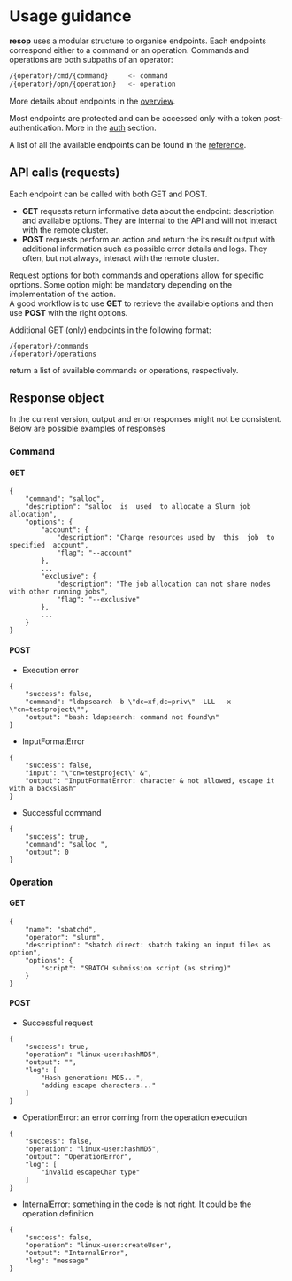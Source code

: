 # Usage guidance
**resop** uses a modular structure to organise endpoints. Each endpoints correspond either to a 
command or an operation. Commands and operations are both subpaths of an operator:
```bash
/{operator}/cmd/{command}     <- command   
/{operator}/opn/{operation}   <- operation
```
More details about endpoints in the [overview](/resop/use/overview).

Most endpoints are protected and can be accessed only with a token post-authentication. More in the
[auth](/resop/use/auth) section.

A list of all the available endpoints can be found in the [reference](/resop/reference).

## API calls (requests)

Each endpoint can be called with both GET and POST. 

- **GET** requests return informative data about the endpoint: description and available options.
They are internal to the API and will not interact with the remote cluster.
- **POST** requests perform an action and return the its result output with additional information such as possible error details and logs. They often, but not always, interact with 
the remote cluster.

Request options for both commands and operations allow for specific oprtions. Some option might
be mandatory depending on the implementation of the action.  <br> A good workflow is to use **GET** to retrieve the available options and then use **POST** with the right options.

Additional GET (only) endpoints in the following format:
```
/{operator}/commands
/{operator}/operations
```
return a list of available commands or operations, respectively. 
## Response object 
In the current version, output and error responses might not be consistent. Below are
possible examples of responses
### Command
#### GET
```
{
    "command": "salloc",
    "description": "salloc  is  used  to allocate a Slurm job allocation",
    "options": {
        "account": {
            "description": "Charge resources used by  this  job  to  specified  account",
            "flag": "--account"
        },
        ...
        "exclusive": {
            "description": "The job allocation can not share nodes with other running jobs",
            "flag": "--exclusive"
        },
        ...
    }
}
```
#### POST
- Execution error
```
{
    "success": false,
    "command": "ldapsearch -b \"dc=xf,dc=priv\" -LLL  -x  \"cn=testproject\"",
    "output": "bash: ldapsearch: command not found\n"
}
```
- InputFormatError
```
{
    "success": false,
    "input": "\"cn=testproject\" &",
    "output": "InputFormatError: character & not allowed, escape it with a backslash"
}
```
- Successful command
```
{
    "success": true,
    "command": "salloc ",
    "output": 0
}
```
### Operation

#### GET
```
{
    "name": "sbatchd",
    "operator": "slurm",
    "description": "sbatch direct: sbatch taking an input files as option",
    "options": {
        "script": "SBATCH submission script (as string)"
    }
}
```
#### POST
- Successful request
```
{
    "success": true,
    "operation": "linux-user:hashMD5",
    "output": "",
    "log": [
        "Hash generation: MD5...",
        "adding escape characters..."
    ]
}
```
- OperationError: an error coming from the operation execution
```
{
    "success": false,
    "operation": "linux-user:hashMD5",
    "output": "OperationError",
    "log": [
        "invalid escapeChar type"
    ]
}
```
- InternalError: something in the code is not right. It could be the operation definition
```
{
    "success": false,
    "operation": "linux-user:createUser",
    "output": "InternalError",
    "log": "message"
}
```
